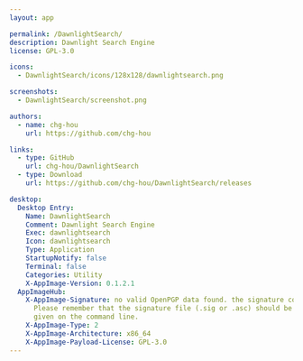 ```yaml
---
layout: app

permalink: /DawnlightSearch/
description: Dawnlight Search Engine
license: GPL-3.0

icons:
  - DawnlightSearch/icons/128x128/dawnlightsearch.png

screenshots:
  - DawnlightSearch/screenshot.png

authors:
  - name: chg-hou
    url: https://github.com/chg-hou

links:
  - type: GitHub
    url: chg-hou/DawnlightSearch
  - type: Download
    url: https://github.com/chg-hou/DawnlightSearch/releases

desktop:
  Desktop Entry:
    Name: DawnlightSearch
    Comment: Dawnlight Search Engine
    Exec: dawnlightsearch
    Icon: dawnlightsearch
    Type: Application
    StartupNotify: false
    Terminal: false
    Categories: Utility
    X-AppImage-Version: 0.1.2.1
  AppImageHub:
    X-AppImage-Signature: no valid OpenPGP data found. the signature could not be verified.
      Please remember that the signature file (.sig or .asc) should be the first file
      given on the command line.
    X-AppImage-Type: 2
    X-AppImage-Architecture: x86_64
    X-AppImage-Payload-License: GPL-3.0
---
```

